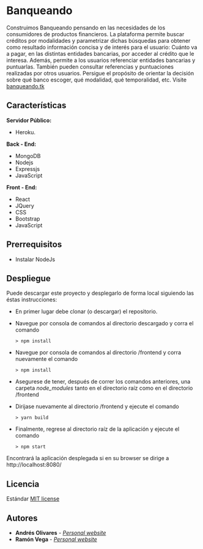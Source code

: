 # Banqueando
Construimos Banqueando pensando en las necesidades de los consumidores de productos financieros. La plataforma permite buscar créditos por modalidades y parametrizar dichas búsquedas para obtener como resultado información concisa y de interés para el usuario: Cuánto va a pagar, en las distintas entidades bancarias, por acceder al crédito que le interesa. Además, permite a los usuarios referenciar entidades bancarias y puntuarlas. También pueden consultar referencias y puntuaciones realizadas por otros usuarios. Persigue el propósito de orientar la decisión sobre qué banco escoger, qué modalidad, qué temporalidad, etc. Visite [banqueando.tk](https://banqueando.herokuapp.com)

## Características

**Servidor Público:**
- Heroku.

**Back - End:**
- MongoDB
- Nodejs
- Expressjs 
- JavaScript 

**Front - End:**
- React
- JQuery
- CSS
- Bootstrap
- JavaScript

## Prerrequisitos
* Instalar NodeJs

## Despliegue

Puede descargar este proyecto y desplegarlo de forma local siguiendo las éstas instrucciones:
* En primer lugar debe clonar (o descargar) el repositorio.
* Navegue por consola de comandos al directorio descargado y corra el comando
  ```
  > npm install
  ```
* Navegue por consola de comandos al directorio /frontend y corra nuevamente el comando
  ```
  > npm install
  ```  
* Asegurese de tener, después de correr los comandos anteriores, una carpeta *node_modules* tanto en el directorio raíz como en el directorio /frontend

* Dirijase nuevamente al directorio /frontend y ejecute el comando
  ```
  > yarn build
  ```  
* Finalmente, regrese al directorio raíz de la aplicación y ejecute el comando 
   ```
  > npm start
  ```

Encontrará la aplicación desplegada si en su browser se dirige a http://localhost:8080/

## Licencia
Estándar [MIT license](https://github.com/sneiderV/restaurantsDis/blob/master/LICENSE)  

## Autores
* **Andrés Olivares** - [*Personal website*](https://af-olivares10.github.io/)
* **Ramón Vega** - [*Personal website*](https://ramonvega96.github.io/)

